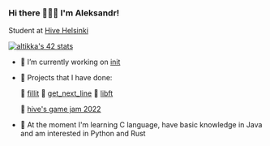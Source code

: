 ### Hi there 🙋🏻‍♂️ I'm Aleksandr!

Student at [Hive Helsinki](https://www.hive.fi/en/)

[![altikka's 42 stats](https://badge42.herokuapp.com/api/stats/altikka?cursus=42)](https://github.com/JaeSeoKim/badge42)

- 🔭 I’m currently working on [init](https://github.com/reviisori/init)

- 🎈 Projects that I have done:

     🔘 [fillit](https://github.com/reviisori/fillit)
     🔘 [get_next_line](https://github.com/reviisori/gnl)
     🔘 [libft](https://github.com/reviisori/libft)

     👾 [hive's game jam 2022](https://amiddst.itch.io/slates)

- 🌱 At the moment I'm learning C language, 
     have basic knowledge in Java and am interested in Python and Rust

<!--
**reviisori/reviisori** is a ✨ _special_ ✨ repository because its `README.md` (this file) appears on your GitHub profile.

Here are some ideas to get you started:

- 🔭 I’m currently working on 
- 🌱 I’m currently learning ...
- 👯 I’m looking to collaborate on ...
- 🤔 I’m looking for help with ...
- 💬 Ask me about ...
- 📫 How to reach me: ...
- 😄 Pronouns: ...
- ⚡ Fun fact: ...
-->
